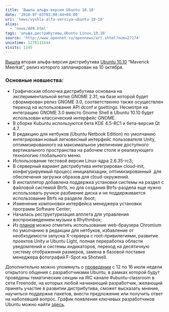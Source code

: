 ```yaml
---
title: 'Вышла альфа-версия Ubuntu 10.10'
date: '2010-07-03T03:00:44+04:00'
uri: 'news/vyshla-alfa-versiya-ubuntu-10-10'
alias: 
  - 'news/409.html'
tags: 'альфа,дистрибутивы,Ubuntu Linux,10.10'
source: 'http://www.opennet.ru/opennews/art.shtml?num=27174'
unixtime: 1278111644
visits: 1145
---
```

[Вышла](https://lists.ubuntu.com/archives/ubuntu-devel-announce/2010-July/000731.html) вторая альфа-версия дистрибутива [Ubuntu 10.10](http://www.ubuntu.com/testing/maverick/alpha2) “Maverick Meerkat”, релиз которого запланирован на 10 октября.

### Основные новшества:

*   Графическая оболочка дистрибутива основана на экспериментальной ветке GNOME 2.31, на базе которой будет сформирован релиз GNOME 3.0, соответственно также осуществлен переход на использование API dconf и gsettings. Несмотря на интеграцию GNOME 3.0 вместо Gnome Shell в Ubuntu 10.10 будет использован классический интерфейс GNOME.
*   В сборке Kubuntu используются бета KDE 4.5-RC1 и бета-версия Qt 4.7.
*   В редакцию для нетбуков (Ubuntu Netbook Edition) по умолчанию интегрирован новый легковесный интерфейс пользователя Unity, оптимизированного на максимальное увеличение доступного вертикального пространства на рабочем столе и реализующего технологию глобального меню.
*   Использование тестовой версии Linux-ядра 2.6.35-rc3;
*   В серверный вариант дистрибутива интегрирован cloud-init, конфигурируемый процесс инициализации, оптимизированный  для обеспечения загрузки образов для cloud-окружений.
*   В инсталлятор добавлена поддержка установки системы на раздел с файловой системой Btrfs, но для создания Btrfs-раздела еще нужно использовать ручное разбиение диска и не поддерживается использование Btrfs на разделе /boot;
*   Изменение компоновки интерфейса менеджера установки программ Software Center;
*   Началась реструктуризация апплета для управления воспроизведением музыки в Rhythmbox;
*   Из [планов](https://blueprints.launchpad.net/ubuntu/maverick/+specs) можно отметить использование web-браузера Chromium по умолчанию в редакции для нетбуков, избавление от необходимости запуска X-сервера с root-привилегиями, развитие проектов Unity и Ubuntu Light, полная переработка области уведомлений и системы индикаторов, переход на десятичную систему отображения размеров, замена в базовой поставке менеджера фотографий F-Spot на Shotwell.

Дополнительно можно упомянуть о [проведении](https://lists.ubuntu.com/archives/ubuntu-devel-announce/2010-June/000728.html) с 12 по 16 июля недели открытого общения c разработчиками Ubuntu, в рамках которой будут проведены тематические секции на IRC канале #ubuntu-classroom в сети Freenode, на которых любой начинающий разработчик, желающий принять участие в развитии дистрибутива, сможет высказать мнение, научиться поддержке пакетов, внести предложение или получить ответ на наболевший вопрос. График появления ключевых разработчиков Ubuntu можно найти [здесь](https://wiki.ubuntu.com/UbuntuDeveloperWeek).
